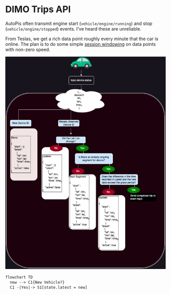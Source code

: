 # DIMO Trips API

AutoPis often transmit engine start (`vehicle/engine/running`) and stop (`vehicle/engine/stopped`) events. I've heard these are unreliable.

From Teslas, we get a rich data point roughly every minute that the car is online. The plan is to do some simple [session windowing](https://developer.confluent.io/tutorials/create-session-windows/confluent.html) on data points with non-zero speed.

![](./flowchart.png "Flowchart of Segment Processing Logic")

```mermaid
flowchart TD
  new --> C1{New Vehicle?}
  C1 -|Yes|-> S1[state.latest = new]
```